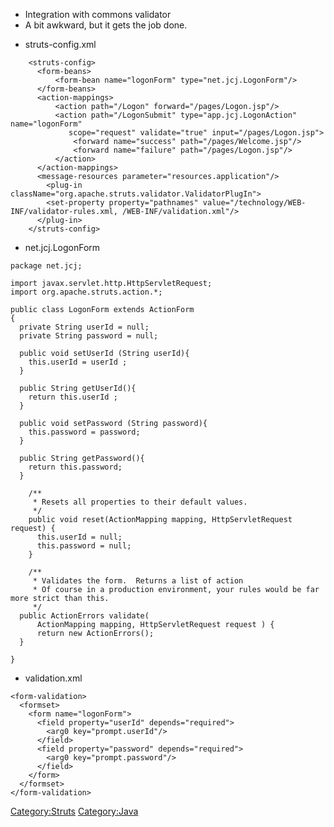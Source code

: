   - Integration with commons validator
  - A bit awkward, but it gets the job done.

<!-- end list -->

  - struts-config.xml

<!-- end list -->

```
    <struts-config>
      <form-beans>
          <form-bean name="logonForm" type="net.jcj.LogonForm"/>
      </form-beans>
      <action-mappings>
          <action path="/Logon" forward="/pages/Logon.jsp"/>
          <action path="/LogonSubmit" type="app.jcj.LogonAction" name="logonForm"
             scope="request" validate="true" input="/pages/Logon.jsp">
              <forward name="success" path="/pages/Welcome.jsp"/>
              <forward name="failure" path="/pages/Logon.jsp"/>
          </action>
      </action-mappings>
      <message-resources parameter="resources.application"/>
        <plug-in className="org.apache.struts.validator.ValidatorPlugIn">
        <set-property property="pathnames" value="/technology/WEB-INF/validator-rules.xml, /WEB-INF/validation.xml"/>
      </plug-in>
    </struts-config>
```

  - net.jcj.LogonForm

<!-- end list -->

    package net.jcj;

    import javax.servlet.http.HttpServletRequest;
    import org.apache.struts.action.*;

    public class LogonForm extends ActionForm
    {
      private String userId = null;
      private String password = null;

      public void setUserId (String userId){
        this.userId = userId ;
      }

      public String getUserId(){
        return this.userId ;
      }

      public void setPassword (String password){
        this.password = password;
      }

      public String getPassword(){
        return this.password;
      }

        /**
         * Resets all properties to their default values.
         */
        public void reset(ActionMapping mapping, HttpServletRequest request) {
          this.userId = null;
          this.password = null;
        }

        /**
         * Validates the form.  Returns a list of action
         * Of course in a production environment, your rules would be far more strict than this.
         */
      public ActionErrors validate(
          ActionMapping mapping, HttpServletRequest request ) {
          return new ActionErrors();
      }

    }

  - validation.xml

<!-- end list -->

    <form-validation>
      <formset>
        <form name="logonForm">
          <field property="userId" depends="required">
            <arg0 key="prompt.userId"/>
          </field>
          <field property="password" depends="required">
            <arg0 key="prompt.password"/>
          </field>
        </form>
      </formset>
    </form-validation>

[Category:Struts](Category:Struts "wikilink")
[Category:Java](Category:Java "wikilink")